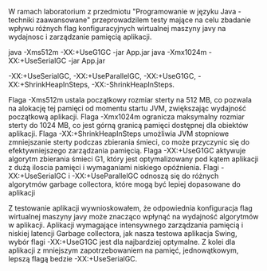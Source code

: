 
W ramach laboratorium z przedmiotu "Programowanie w języku Java - techniki zaawansowane" przeprowadzilem testy mające na celu zbadanie wpływu różnych flag konfiguracyjnych wirtualnej maszyny javy  na wydajnosc i zarządzanie pamięcią aplikacji. 

java -Xms512m -XX:+UseG1GC -jar App.jar
java -Xmx1024m -XX:+UseSerialGC -jar App.jar

-XX:+UseSerialGC,
 -XX:+UseParallelGC,
  -XX:+UseG1GC,
   -XX:+ShrinkHeapInSteps,
      -XX:-ShrinkHeapInSteps.

Flaga -Xms512m ustala początkowy rozmiar sterty na 512 MB, co pozwala na alokację tej pamięci od momentu startu JVM, zwiększając wydajność początkową aplikacji.
Flaga -Xmx1024m ogranicza maksymalny rozmiar sterty do 1024 MB, co jest górną granicą pamięci dostępnej dla obiektów aplikacji.
Flaga -XX:+ShrinkHeapInSteps umożliwia JVM stopniowe zmniejszanie sterty podczas zbierania śmieci, co może przyczynic się do efektywniejszego zarządzania pamięcią.
Flaga -XX:+UseG1GC aktywuje algorytm zbierania śmieci G1, który jest optymalizowany pod kątem aplikacji z dużą iloscia pamięci i wymaganiami niskiego opóźnienia.
Flagi -XX:+UseSerialGC i -XX:+UseParallelGC odnoszą się do różnych algorytmów garbage collectora, które mogą być lepiej dopasowane do aplikacji

Z testowanie aplikacji wywnioskowałem, że odpowiednia konfiguracja flag wirtualnej maszyny javy może znacząco wpłynąć na wydajność algorytmów w aplikacji. Aplikacji wymagające intensywnego zarządzania pamięcią i niskiej latencji Garbage collectora, jak nasza testowa aplikacja Swing, wybór flagi -XX:+UseG1GC jest dla najbardziej optymalne. Z kolei dla aplikacji z mniejszym zapotrzebowaniem na pamięć, jednowątkowym, lepszą flagą bedzie -XX:+UseSerialGC.
